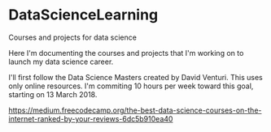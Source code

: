 # DataScienceLearning
Courses and projects for data science


Here I'm documenting the courses and projects that I'm working on to launch my data science career. 

I'll first follow the Data Science Masters created by David Venturi. This uses only online resources. 
I'm commiting 10 hours per week toward this goal, starting on 13 March 2018.

https://medium.freecodecamp.org/the-best-data-science-courses-on-the-internet-ranked-by-your-reviews-6dc5b910ea40



